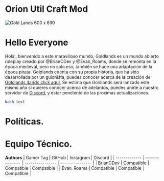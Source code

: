 # Orion Util Craft Mod

<p align="center">
    
![Gold Lands 600 x 600](https://media.discordapp.net/attachments/1075159803036455072/1084645468220444713/logo8.png?width=949&height=382)

</p>

# Hello Everyone

Hola!, bienvenido a este maravilloso mundo, Goldlands es un mundo abierto roleplay creado por @BrianCDev y @Evan_Roams, donde se remonta en la época medieval, pero no solo eso, también se hace una adaptación de la época pirata. Goldlands cuenta con su propia historia, que ha sido desarrollada por un guionista, puedes conocer acerca de la creación de [Goldlands dando click aquí](https://www.youtube.com/watch?v=zECBMeurUl4), Se estima que Goldlands será lanzado este mismo año si quieres conocer acerca de adelantos, puedes unirte a nuestro servidor de [Discord](https://discord.gg/thdhGPymqr), y estar pendiente de las proximas actualizaciones.

```bash
bash test
```

# Políticas.

# Equipo Técnico.
**Authors**
| Gamer Tag     | GitHub  | Instagram | Discord |
| ------------- | --------------- | ---------------- | ---------------- |
| BrianCDev    | Compatible      | Compatible       | Compatible       |
| Evan_Roams    | Compatible      | Compatible       | Compatible       |
